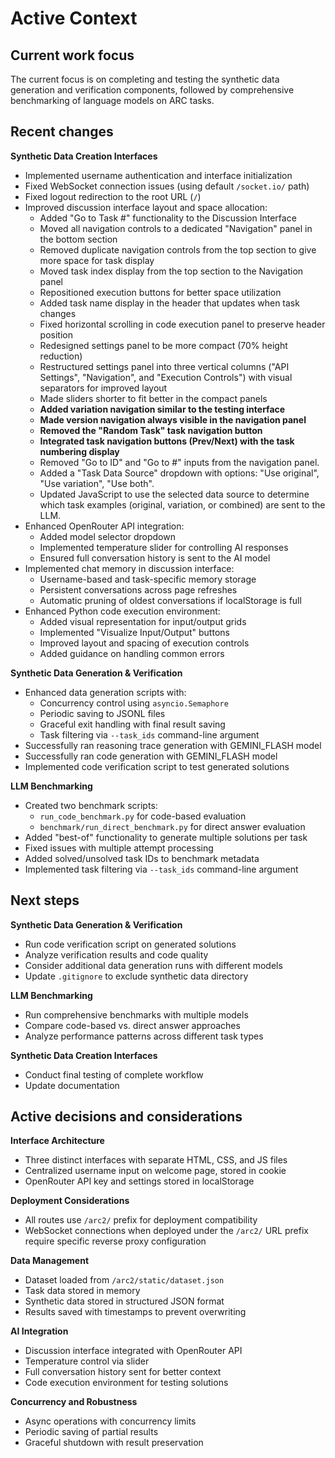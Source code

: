 # Active Context

## Current work focus

The current focus is on completing and testing the synthetic data generation and verification components, followed by comprehensive benchmarking of language models on ARC tasks.

## Recent changes

**Synthetic Data Creation Interfaces**
* Implemented username authentication and interface initialization
* Fixed WebSocket connection issues (using default `/socket.io/` path)
* Fixed logout redirection to the root URL (`/`)
* Improved discussion interface layout and space allocation:
  * Added "Go to Task #" functionality to the Discussion Interface
  * Moved all navigation controls to a dedicated "Navigation" panel in the bottom section
  * Removed duplicate navigation controls from the top section to give more space for task display
  * Moved task index display from the top section to the Navigation panel
  * Repositioned execution buttons for better space utilization
  * Added task name display in the header that updates when task changes
  * Fixed horizontal scrolling in code execution panel to preserve header position
  * Redesigned settings panel to be more compact (70% height reduction)
  * Restructured settings panel into three vertical columns ("API Settings", "Navigation", and "Execution Controls") with visual separators for improved layout
  * Made sliders shorter to fit better in the compact panels
  * **Added variation navigation similar to the testing interface**
  * **Made version navigation always visible in the navigation panel**
  * **Removed the "Random Task" task navigation button**
  * **Integrated task navigation buttons (Prev/Next) with the task numbering display**
  * Removed "Go to ID" and "Go to #" inputs from the navigation panel.
  * Added a "Task Data Source" dropdown with options: "Use original", "Use variation", "Use both".
  * Updated JavaScript to use the selected data source to determine which task examples (original, variation, or combined) are sent to the LLM.
* Enhanced OpenRouter API integration:
  * Added model selector dropdown
  * Implemented temperature slider for controlling AI responses
  * Ensured full conversation history is sent to the AI model
* Implemented chat memory in discussion interface:
  * Username-based and task-specific memory storage
  * Persistent conversations across page refreshes
  * Automatic pruning of oldest conversations if localStorage is full
* Enhanced Python code execution environment:
  * Added visual representation for input/output grids
  * Implemented "Visualize Input/Output" buttons
  * Improved layout and spacing of execution controls
  * Added guidance on handling common errors

**Synthetic Data Generation & Verification**
* Enhanced data generation scripts with:
  * Concurrency control using `asyncio.Semaphore`
  * Periodic saving to JSONL files
  * Graceful exit handling with final result saving
  * Task filtering via `--task_ids` command-line argument
* Successfully ran reasoning trace generation with GEMINI_FLASH model
* Successfully ran code generation with GEMINI_FLASH model
* Implemented code verification script to test generated solutions

**LLM Benchmarking**
* Created two benchmark scripts:
  * `run_code_benchmark.py` for code-based evaluation
  * `benchmark/run_direct_benchmark.py` for direct answer evaluation
* Added "best-of" functionality to generate multiple solutions per task
* Fixed issues with multiple attempt processing
* Added solved/unsolved task IDs to benchmark metadata
* Implemented task filtering via `--task_ids` command-line argument

## Next steps

**Synthetic Data Generation & Verification**
* Run code verification script on generated solutions
* Analyze verification results and code quality
* Consider additional data generation runs with different models
* Update `.gitignore` to exclude synthetic data directory

**LLM Benchmarking**
* Run comprehensive benchmarks with multiple models
* Compare code-based vs. direct answer approaches
* Analyze performance patterns across different task types

**Synthetic Data Creation Interfaces**
* Conduct final testing of complete workflow
* Update documentation

## Active decisions and considerations

**Interface Architecture**
* Three distinct interfaces with separate HTML, CSS, and JS files
* Centralized username input on welcome page, stored in cookie
* OpenRouter API key and settings stored in localStorage

**Deployment Considerations**
* All routes use `/arc2/` prefix for deployment compatibility
* WebSocket connections when deployed under the `/arc2/` URL prefix require specific reverse proxy configuration

**Data Management**
* Dataset loaded from `/arc2/static/dataset.json`
* Task data stored in memory
* Synthetic data stored in structured JSON format
* Results saved with timestamps to prevent overwriting

**AI Integration**
* Discussion interface integrated with OpenRouter API
* Temperature control via slider
* Full conversation history sent for better context
* Code execution environment for testing solutions

**Concurrency and Robustness**
* Async operations with concurrency limits
* Periodic saving of partial results
* Graceful shutdown with result preservation
